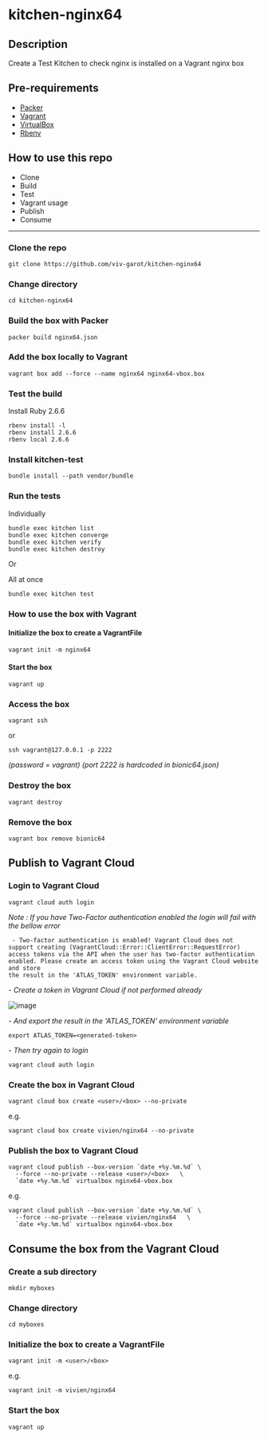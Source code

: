 # kitchen-nginx64

## Description
Create a Test Kitchen to check nginx is installed on a Vagrant nginx box

## Pre-requirements

* [Packer](https://www.packer.io/downloads)
* [Vagrant](https://www.vagrantup.com/downloads)
* [VirtualBox](https://www.virtualbox.org/wiki/Downloads)
* [Rbenv](https://github.com/rbenv/rbenv#installation)

## How to use this repo

- Clone
- Build
- Test
- Vagrant usage
- Publish
- Consume 

---

### Clone the repo

```
git clone https://github.com/viv-garot/kitchen-nginx64
```

### Change directory

```
cd kitchen-nginx64
```

### Build the box with Packer

```
packer build nginx64.json
```

### Add the box locally to Vagrant

```
vagrant box add --force --name nginx64 nginx64-vbox.box
```

### Test the build

Install Ruby 2.6.6

```
rbenv install -l
rbenv install 2.6.6
rbenv local 2.6.6
```

### Install kitchen-test

```
bundle install --path vendor/bundle
```

### Run the tests

Individually
```
bundle exec kitchen list
bundle exec kitchen converge
bundle exec kitchen verify
bundle exec kitchen destroy
```

Or

All at once 

```
bundle exec kitchen test
```


### How to use the box with Vagrant

#### Initialize the box to create a VagrantFile

```
vagrant init -m nginx64
```

#### Start the box

```
vagrant up
```

### Access the box

```
vagrant ssh
```
or 
```
ssh vagrant@127.0.0.1 -p 2222 
```
*(password = vagrant)*
*(port 2222 is hardcoded in bionic64.json)*

### Destroy the box

```
vagrant destroy
```

### Remove the box

```
vagrant box remove bionic64
```


## Publish to Vagrant Cloud

### Login to Vagrant Cloud

```
vagrant cloud auth login
```

*Note : If you have Two-Factor authentication enabled the login will fail with the bellow error*
```
 - Two-factor authentication is enabled! Vagrant Cloud does not support creating (VagrantCloud::Error::ClientError::RequestError)
access tokens via the API when the user has two-factor authentication
enabled. Please create an access token using the Vagrant Cloud website and store
the result in the 'ATLAS_TOKEN' environment variable.
```

*- Create a token in Vagrant Cloud if not performed already*

![image](https://user-images.githubusercontent.com/85481359/124562546-6f819000-de3f-11eb-9609-8c5ed40dc159.png)

*- And export the result in the 'ATLAS_TOKEN' environment variable*

```
export ATLAS_TOKEN=<generated-token>
```

*- Then try again to login*

```
vagrant cloud auth login
```

### Create the box in Vagrant Cloud

```
vagrant cloud box create <user>/<box> --no-private
```
e.g.
```
vagrant cloud box create vivien/nginx64 --no-private
```

### Publish the box to Vagrant Cloud

```
vagrant cloud publish --box-version `date +%y.%m.%d` \
  --force --no-private --release <user>/<box>   \
  `date +%y.%m.%d` virtualbox nginx64-vbox.box
```

e.g.
```
vagrant cloud publish --box-version `date +%y.%m.%d` \
  --force --no-private --release vivien/nginx64   \
  `date +%y.%m.%d` virtualbox nginx64-vbox.box
```

## Consume the box from the Vagrant Cloud

### Create a sub directory

```
mkdir myboxes
```

### Change directory

```
cd myboxes
```

### Initialize the box to create a VagrantFile

```
vagrant init -m <user>/<box>
```

e.g.
```
vagrant init -m vivien/nginx64
```

### Start the box

```
vagrant up
```

